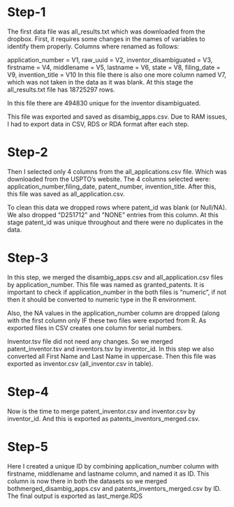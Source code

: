# Step-1
The first data file was all_results.txt which was downloaded from the dropbox. First, it requires some changes in the names of variables to identify them properly. Columns where renamed as follows:

application_number = V1,
raw_uuid = V2,
inventor_disambiguated = V3,
firstname = V4,
middlename = V5,
lastname = V6,
state = V8,
filing_date = V9,
invention_title = V10
In this file there is also one more column named V7, which was not taken in the data as it was blank. At this stage the all_results.txt file has 18725297 rows. 

In this file there are 494830 unique for the inventor disambiguated. 

This file was exported and saved as disambig_apps.csv. Due to RAM issues, I had to export data in CSV, RDS or RDA format after each step.


# Step-2

Then I selected only 4 columns from the all_applications.csv file. Which was downloaded from the USPTO’s website.  The 4 columns selected were: application_number,filing_date, patent_number, invention_title. After this, this file was saved as all_application.csv. 

To clean this data we dropped rows where patent_id was blank (or Null/NA). We also dropped  "D251712" and "NONE" entries from this column. At this stage patent_id was unique throughout and there were no duplicates in the data. 

# Step-3
In this step, we merged the disambig_apps.csv and all_application.csv files by application_number. This file was named as granted_patents. It is important to check if application_number in the both files is “numeric”, if not then it should be converted to numeric type in the R environment. 

Also, the NA values in the application_number column are dropped (along with the first column only IF these two files were exported from R. As exported files in CSV creates one column for serial numbers.  

Inventor.tsv file did not need any changes. So we merged patent_inventor.tsv and inventors.tsv by inventor_id. In this step we also converted all First Name and Last Name in uppercase. Then this file was exported as inventor.csv (all_inventor.csv in table).

# Step-4
Now is the time to merge patent_inventor.csv and inventor.csv by inventor_id. And this is exported as patents_inventors_merged.csv.

# Step-5
Here I created a unique ID by combining application_number column with firstname, middlename and lastname column, and named it as ID. This column is now there in both the datasets so we merged bothmerged_disambig_apps.csv and patents_inventors_merged.csv by ID. The final output is exported as last_merge.RDS
